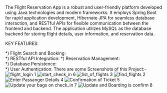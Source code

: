  The Flight Reservation App is a robust and user-friendly platform developed using Java technologies and modern frameworks.
 It employs Spring Boot for rapid application development, Hibernate JPA for seamless database interaction, and RESTful APIs for flexible communication between the frontend and backend. 
 The application utilizes MySQL as the database backend for storing flight details, user information, and reservation data. 
 
KEY FEATURES: 

 *) Flight Search and Booking:   
 *) RESTful API Integration: 
 *) Reservation Management:   
 *) Database Persistence:   
 *) User Authentication: 
 There are some Screenshots of this Project:- 
![flight_login 1](https://github.com/adarsh03108/flight_reservation/assets/155520119/c0911145-c74a-4c56-9b28-07b2769717fa)
![start_check_in 6](https://github.com/adarsh03108/flight_reservation/assets/155520119/e146f77d-c2e9-4b11-91db-415434725e91)
![list_of_flights 3](https://github.com/adarsh03108/flight_reservation/assets/155520119/aadcdfd0-4a9a-4b1d-9ec7-b2e25f6fe7d7)
![find_flights 2](https://github.com/adarsh03108/flight_reservation/assets/155520119/8175a224-29fa-4b7b-acbc-18de595f6ca7)
![Enter Passanger Details 4](https://github.com/adarsh03108/flight_reservation/assets/155520119/8ac2b456-3d45-407c-873f-54a8d4279de4)
![Confirmation of Ticket 5](https://github.com/adarsh03108/flight_reservation/assets/155520119/3129b04e-83c3-4a10-b73e-c2ea0e86087f)
![Update your bags on check_in 7](https://github.com/adarsh03108/flight_reservation/assets/155520119/5d9b76e0-b685-45e0-8774-62858fe6f86a)
![Update and Boarding is confirm 8](https://github.com/adarsh03108/flight_reservation/assets/155520119/d10bfb43-8209-4afe-b3a1-fc4f767c952e)





